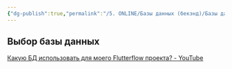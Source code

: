 ```yaml
---
{"dg-publish":true,"permalink":"/5. ONLINE/Базы данных (бекэнд)/Базы данных FAQ/","created":"2024-12-03T16:53:28.907-03:00","updated":"2024-12-03T16:54:41.134-03:00"}
---
```



## Выбор базы данных
[Какую БД использовать для моего Flutterflow проекта? - YouTube](https://www.youtube.com/watch?v=OcvbkMmZ028)


